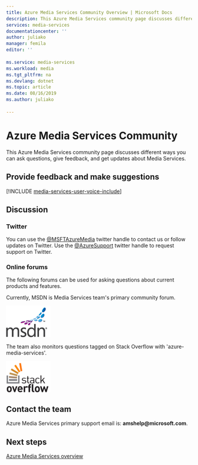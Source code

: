 ```yaml
---
title: Azure Media Services Community Overview | Microsoft Docs
description: This Azure Media Services community page discusses different ways you can ask questions, give feedback, and get updates about Media Services.
services: media-services
documentationcenter: ''
author: juliako
manager: femila
editor: ''

ms.service: media-services
ms.workload: media
ms.tgt_pltfrm: na
ms.devlang: dotnet
ms.topic: article
ms.date: 08/16/2019
ms.author: juliako

---
```

# Azure Media Services Community  

This Azure Media Services community page discusses different ways you can ask questions, give feedback, and get updates about Media Services.

## Provide feedback and make suggestions

[!INCLUDE [media-services-user-voice-include](../../../includes/media-services-user-voice-include.md)]

## Discussion

### Twitter

You can use the [@MSFTAzureMedia](https://twitter.com/MSFTAzureMedia) twitter handle to contact us or follow updates on Twitter. Use the [@AzureSupport](https://twitter.com/azuresupport) twitter handle to request support on Twitter.  

### Online forums

The following forums can be used for asking questions about current products and features.

Currently, MSDN is Media Services team's primary community forum.

[![MSDN](./media/media-services-community/msdn.png)](https://social.msdn.microsoft.com/forums/azure/home?forum=MediaServices) 

The team also monitors questions tagged on Stack Overflow with 'azure-media-services'.

[![StackOverflow](./media/media-services-community/stack-overflow.png)](https://stackoverflow.com/questions/tagged/azure-media-services) 

## Contact the team

Azure Media Services primary support email is: **amshelp\@microsoft.com**.

## Next steps

[Azure Media Services overview](media-services-overview.md)
